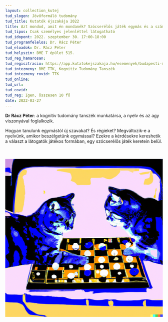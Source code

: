 ```yaml
---
layout: collection_kutej
tud_slogen: Jövőformáló tudomány
tud_title: Kutatók éjszakája 2022
title: Azt mondod, amit én mondanék? Szócserélős játék egymás és a számítógép ellen
tud_tipus: Csak személyes jelenléttel látogatható
tud_idopont: 2022. szeptember 30. 17:00-18:00
tud_programfelelos: Dr. Rácz Péter
tud_eloadok: Dr. Rácz Péter
tud_helyszin: BME T épület 515.
tud_reg_hamarosan:
tud_regisztracio: https://app.kutatokejszakaja.hu/esemenyek/budapesti-muszaki-es-gazdasagtudomanyi-egyetem/azt-mondod-amit-en-mondanek-szocserelos-jatek-egymas-es-a-szamitogep-ellen
tud_intezmeny: BME TTK, Kognitív Tudomány Tanszék
tud_intezmeny_rovid: TTK
tud_online:
tud_url:
tud_covid:
tud_reg: Igen, összesen 10 fő
date: 2022-03-27
---
```


<b>Dr Rácz Péter</b>: a kognitív tudomány tanszék munkatársa, a nyelv és az agy viszonyával foglalkozik.

Hogyan tanulunk egymástól új szavakat? És régieket? Megváltozik-e a nyelvünk, amikor beszélgetünk egymással? Ezekre a kérdésekre kereshetik a választ a látogatók játékos formában, egy szócserélős játék keretein belül. 

<br><br>
<img src="images/azt-mondod-amit-en-mondanek-szocserelos-jatek-egymas-es-a-szamitogep-ellen.png" max-width="400" class="center">